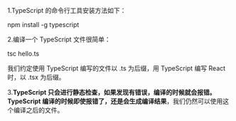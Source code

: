 1.TypeScript 的命令行工具安装方法如下：

npm install -g typescript

2.编译一个 TypeScript 文件很简单：

tsc hello.ts

我们约定使用 TypeScript 编写的文件以 .ts 为后缀，用 TypeScript 编写 React 时，以 .tsx 为后缀。

3.**TypeScript 只会进行静态检查，如果发现有错误，编译的时候就会报错。TypeScript 编译的时候即使报错了，还是会生成编译结果**，我们仍然可以使用这个编译之后的文件。